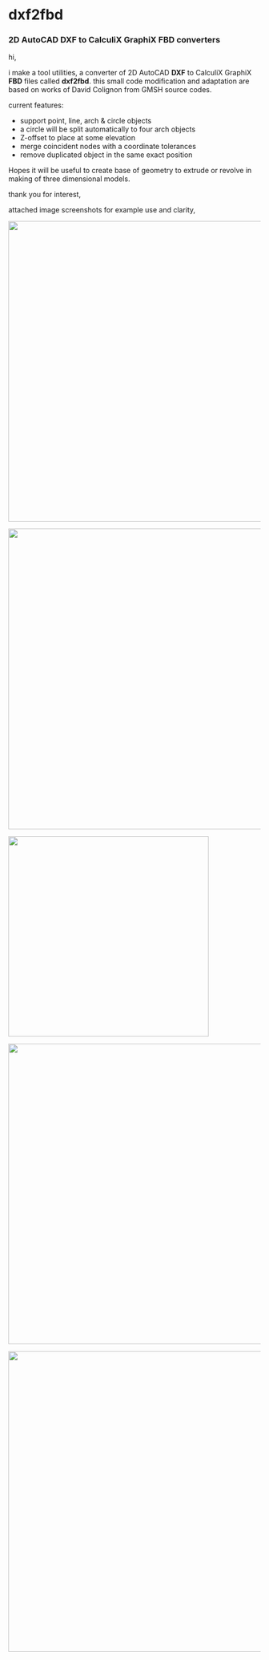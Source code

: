 # dxf2fbd
<h3>2D AutoCAD DXF to CalculiX GraphiX FBD converters</h3>

hi,

i make a tool utilities, a converter of 2D AutoCAD **DXF** to CalculiX GraphiX **FBD** files called **dxf2fbd**. this small code modification and adaptation are based on works of David Colignon from GMSH source codes.

current features:
<ul>
  <li>support point, line, arch & circle objects</li>
<li>a circle will be split automatically to four arch objects</li>
<li>Z-offset to place at some elevation</li>
<li>merge coincident nodes with a coordinate tolerances</li>
<li>remove duplicated object in the same exact position</li>
</ul>

Hopes it will be useful to create base of geometry to extrude or revolve in making of three dimensional models.

thank you for interest,

attached image screenshots for example use and clarity,

[<img src="https://github.com/xyont/dxf2fbd/blob/main/pictures/2020-09-27%2022_22_20-example1.dxf_.png" width="600"/>](image1.png)

[<img src="https://github.com/xyont/dxf2fbd/blob/main/pictures/2020-09-27%2021_55_36-Command%20Prompt.png" width="600"/>](image2.png)

[<img src="https://github.com/xyont/dxf2fbd/blob/main/pictures/2020-09-28%2014_35_35-Source2.png" width="400"/>](image3.png)

[<img src="https://github.com/xyont/dxf2fbd/blob/main/pictures/2020-09-27%2021_57_51-CalculiX%20GraphiX.png" width="600"/>](image4.png)

[<img src="https://github.com/xyont/dxf2fbd/blob/main/pictures/2020-09-27%2022_03_59-CalculiX%20GraphiX.png" width="600"/>](image5.png)

